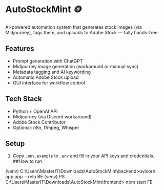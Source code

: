 # AutoStockMint 🪙

AI-powered automation system that generates stock images (via Midjourney), tags them, and uploads to Adobe Stock — fully hands-free.

## Features
- Prompt generation with ChatGPT
- Midjourney image generation (workaround or manual sync)
- Metadata tagging and AI keywording
- Automatic Adobe Stock upload
- GUI interface for workflow control

## Tech Stack
- Python + OpenAI API
- Midjourney (via Discord workaround)
- Adobe Stock Contributor
- Optional: n8n, ffmpeg, Whisper

## Setup
1. Copy `.env.example` to `.env` and fill in your API keys and credentials.
##How to run 

(venv) C:\Users\MasterIT\Downloads\AutoStockMint\backend>uvicorn app:app --relo BE
(venv) PS C:\Users\MasterIT\Downloads\AutoStockMint\frontend> npm start FE
